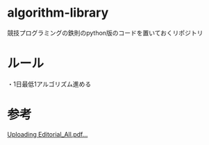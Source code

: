 # algorithm-library

競技プログラミングの鉄則のpython版のコードを置いておくリポジトリ

# ルール

・1日最低1アルゴリズム進める

# 参考

[Uploading Editorial_All.pdf…]()

